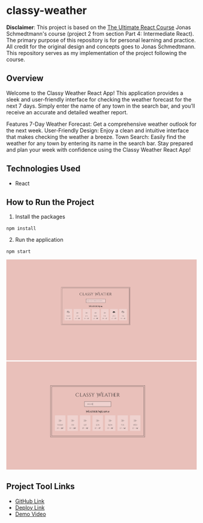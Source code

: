 # classy-weather

**Disclaimer**: This project is based on the [The Ultimate React Course](https://www.udemy.com/course/the-ultimate-react-course/) Jonas Schmedtmann's course (project 2 from section Part 4: Intermediate React). The primary purpose of this repository is for personal learning and practice. All credit for the original design and concepts goes to Jonas Schmedtmann. This repository serves as my implementation of the project following the course.

## Overview
Welcome to the Classy Weather React App! This application provides a sleek and user-friendly interface for checking the weather forecast for the next 7 days. Simply enter the name of any town in the search bar, and you’ll receive an accurate and detailed weather report.

Features
7-Day Weather Forecast: Get a comprehensive weather outlook for the next week.
User-Friendly Design: Enjoy a clean and intuitive interface that makes checking the weather a breeze.
Town Search: Easily find the weather for any town by entering its name in the search bar.
Stay prepared and plan your week with confidence using the Classy Weather React App!

## Technologies Used
- React

## How to Run the Project
1. Install the packages
```
npm install
```
2. Run the application
```
npm start
```

<img src="./src/assets/classyWeather1.png"/>

<img src="./src/assets/classyWeather2.png"/>

## Project Tool Links

- [GitHub Link](https://github.com/Martin-Andreev-288/classy-weather)
- [Deploy Link](https://classy-weather-ten-delta.vercel.app/)
- [Demo Video](https://youtu.be/RBdGPCbFjy4)
